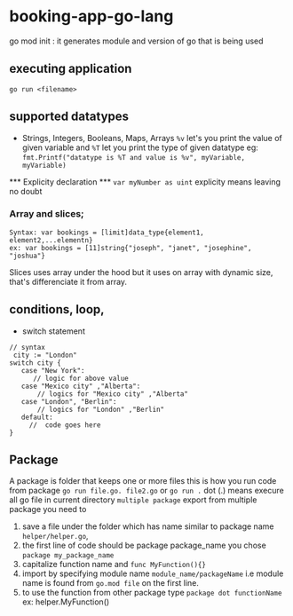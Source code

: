 # booking-app-go-lang

go mod init <module-name>: it generates module and version of go that is being used
 ## executing application 
 `go run <filename>`
 ## supported datatypes
 - Strings, Integers, Booleans, Maps, Arrays 
 `%v` let's you print the value of given variable and `%T` let you print the type of given datatype eg: `fmt.Printf("datatype is %T and value is %v", myVariable, myVariable)`

*** Explicity declaration ***
``` var myNumber as uint ``` explicity means leaving no doubt
### Array and slices;
```
Syntax: var bookings = [limit]data_type{element1, element2,...elementn}
ex: var bookings = [11]string{"joseph", "janet", "josephine", "joshua"}
```
Slices uses array under the hood but it uses on array with dynamic size, that's differenciate it from array.
## conditions, loop,
 - switch statement
 ``` 
 // syntax
  city := "London"
switch city {
    case "New York":
       // logic for above value
    case "Mexico city" ,"Alberta":
        // logics for "Mexico city" ,"Alberta"
    case "London", "Berlin":
        // logics for "London" ,"Berlin"
    default:
      //  code goes here
}
 ```
 ## Package
 A package is folder that keeps one or more files
  this is how you run code from package `go run file.go. file2.go` or `go run .` dot (.) means execure all go file in current directory 
  `multiple package` export from multiple package you need to
  1. save a file under the folder which has name similar to package name `helper/helper.go`, 
  2. the first line of code should be package package_name you chose `package my_package_name`
  3.  capitalize function name  and  `func MyFunction(){}`
  4. import  by specifying module name  `module_name/packageName` i.e module name is found from `go.mod file` on the first line.
  5. to use the function from other package type `package dot functionName` ex: helper.MyFunction()

 